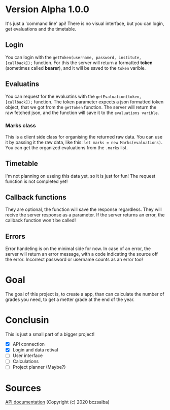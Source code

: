 # Version Alpha 1.0.0

It's just a 'command line' api!
There is no visual interface, but you can login, get evaluations and the timetable.

## Login

You can login with the `getToken(username, password, institute, [callback]);` function.
For this the server will return a formatted **token** (sometimes called **bearer**), and it will be saved to the `token` varible.


## Evaluatins

You can request for the evaluatins with the `getEvaluation(token, [callback]);` function.
The token parameter expects a json formatted token object, that we got from the `getToken` function.
The server will return the raw fetched json, and the function will save it to the `evaluations varible`.

### Marks class

This is a client side class for organising the returned raw data.
You can use it by passing it the raw data, like this: `let marks = new Marks(evaluations)`.
You can get the organized evaluations from the `.marks` list.

## Timetable

I'm not planning on useing this data yet, so it is just for fun!
The request function is not completed yet!

## Callback functions

They are optional, the function will save the response regardless.
They will recive the server response as a parameter.
If the server returns an error, the callback function won't be called!

## Errors

Error handeling is on the minimal side for now.
In case of an error, the server will return an error message, with a code indicating the source off the error.
Incorrect password or username counts as an error too!

# Goal

The goal of this project is, to create a app, than can calculate the number of grades you need, to get a metter grade at the end of the year.

# Conclusin

This is just a small part of a bigger project!

- [X] API connection
- [X] Login and data retival
- [ ] User interface
- [ ] Calculations
- [ ] Project planner (Maybe?)

# Sources

[API documentation](https://github.com/bczsalba/ekreta-docs-v3) (Copyright (c) 2020 bczsalba)

